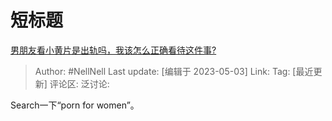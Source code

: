 # 短标题
[男朋友看小黄片是出轨吗，我该怎么正确看待这件事?](https://www.zhihu.com/question/595006257/answer/3011280469)

> Author: #NellNell
> Last update: [编辑于 2023-05-03]
> Link:
> Tag: [最近更新]
> 评论区:
> 泛讨论:

Search一下“porn for women”。